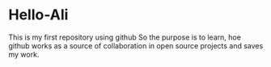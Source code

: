 # Hello-Ali
This is my first repository using github
So the purpose is to learn, hoe github works as a source of collaboration in open source projects and saves my work.
